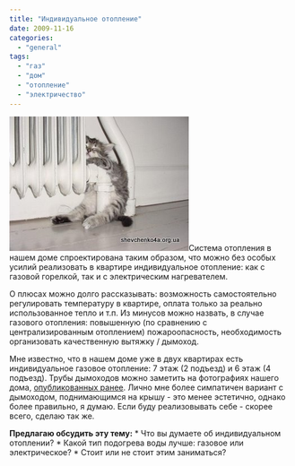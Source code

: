 ```yaml
---
title: "Индивидуальное отопление"
date: 2009-11-16
categories: 
  - "general"
tags: 
  - "газ"
  - "дом"
  - "отопление"
  - "электричество"
---
```


![Индивидуальное отопление Бровары](/wp-content/uploads/2009/11/heating.jpg "Индивидуальное отопление Бровары")Система отопления в нашем доме спроектирована таким образом, что можно без особых усилий реализовать в квартире индивидуальное отопление: как с газовой горелкой, так и с электрическим нагревателем.

О плюсах можно долго рассказывать: возможность самостоятельно регулировать температуру в квартире, оплата только за реально использованное тепло и т.п. Из минусов можно назвать, в случае газового отопления: повышенную (по сравнению с централизированным отоплением) пожароопасность, необходимость организовать качественную вытяжку / дымоход.

Мне известно, что в нашем доме уже в двух квартирах есть индивидуальное газовое отопление: 7 этаж (2 подъезд) и 6 этаж (4 подъезд). Трубы дымоходов можно <!--more-->заметить на фотографиях нашего дома, [опубликованных ранее](http://shevchenko4a.brovary.org/house-photos/). Лично мне более симпатичен вариант с дымоходом, поднимающимся на крышу - это менее эстетично, однако более правильно, я думаю. Если буду реализовывать себе - скорее всего, сделаю так же.

**Предлагаю обсудить эту тему:** \* Что вы думаете об индивидуальном отоплении? \* Какой тип подогрева воды лучше: газовое или электрическое? \* Стоит или не стоит этим заниматься?
